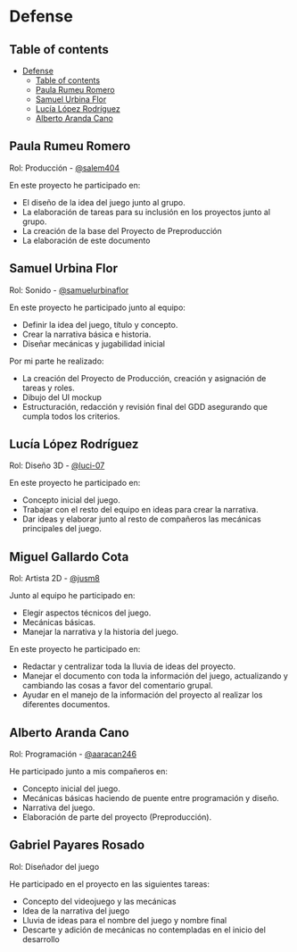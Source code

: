 # Defense

## Table of contents

- [Defense](#defense)
  - [Table of contents](#table-of-contents)
  - [Paula Rumeu Romero](#paula-rumeu-romero)
  - [Samuel Urbina Flor](#samuel-urbina-flor)
  - [Lucía López Rodríguez](#lucía-lópez-rodríguez)
  - [Alberto Aranda Cano](#alberto-aranda-cano)

## Paula Rumeu Romero

Rol: Producción - [@salem404](https://github.com/salem404)

En este proyecto he participado en:

- El diseño de la idea del juego junto al grupo.
- La elaboración de tareas para su inclusión en los proyectos junto al grupo.
- La creación de la base del Proyecto de Preproducción
- La elaboración de este documento

## Samuel Urbina Flor

Rol: Sonido - [@samuelurbinaflor](https://github.com/samuelurbinaflor)

En este proyecto he participado junto al equipo:

- Definir la idea del juego, título y concepto.
- Crear la narrativa básica e historia.
- Diseñar mecánicas y jugabilidad inicial

Por mi parte he realizado:

- La creación del Proyecto de Producción, creación y asignación de tareas y roles.
- Dibujo del UI mockup
- Estructuración, redacción y revisión final del GDD asegurando que cumpla todos los criterios.

## Lucía López Rodríguez

Rol: Diseño 3D - [@luci-07](https://github.com/luci-07)

En este proyecto he participado en: 

* Concepto inicial del juego.
* Trabajar con el resto del equipo en ideas para crear la narrativa.
* Dar ideas y elaborar junto al resto de compañeros las mecánicas principales del juego.

## Miguel Gallardo Cota

Rol: Artista 2D - [@jusm8](https://github.com/Jusm8)

Junto al equipo he participado en:

- Elegir aspectos técnicos del juego.
- Mecánicas básicas.
- Manejar la narrativa y la historia del juego.

En este proyecto he participado en:

- Redactar y centralizar toda la lluvia de ideas del proyecto.
- Manejar el documento con toda la información del juego, actualizando y cambiando las cosas a favor del comentario grupal.
- Ayudar en el manejo de la información del proyecto al realizar los diferentes documentos.

## Alberto Aranda Cano

Rol: Programación - [@aaracan246](https://github.com/aaracan246)

He participado junto a mis compañeros en:

- Concepto inicial del juego.
- Mecánicas básicas haciendo de puente entre programación y diseño.
- Narrativa del juego.
- Elaboración de parte del proyecto (Preproducción).

## Gabriel Payares Rosado
Rol: Diseñador del juego

He participado en el proyecto en las siguientes tareas:

- Concepto del videojuego y las mecánicas 
- Idea de la narrativa del juego
- Lluvia de ideas para el nombre del juego y nombre final
- Descarte y adición de mecánicas no contempladas en el inicio del desarrollo
